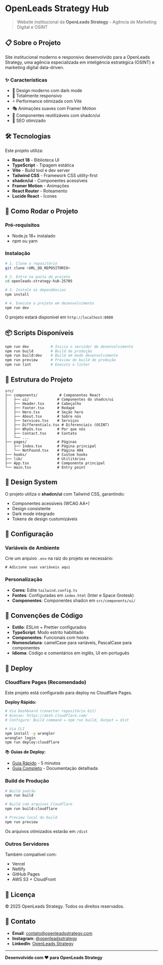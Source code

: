 # OpenLeads Strategy Hub

> Website institucional da **OpenLeads Strategy** - Agência de Marketing Digital e OSINT

## 📋 Sobre o Projeto

Site institucional moderno e responsivo desenvolvido para a OpenLeads Strategy, uma agência especializada em inteligência estratégica (OSINT) e marketing digital data-driven.

### ✨ Características

- 🎨 Design moderno com dark mode
- 📱 Totalmente responsivo
- ⚡ Performance otimizada com Vite
- 🎭 Animações suaves com Framer Motion
- 🧩 Componentes reutilizáveis com shadcn/ui
- 🎯 SEO otimizado

## 🛠️ Tecnologias

Este projeto utiliza:

- **React 18** - Biblioteca UI
- **TypeScript** - Tipagem estática
- **Vite** - Build tool e dev server
- **Tailwind CSS** - Framework CSS utility-first
- **shadcn/ui** - Componentes acessíveis
- **Framer Motion** - Animações
- **React Router** - Roteamento
- **Lucide React** - Ícones

## 🚀 Como Rodar o Projeto

### Pré-requisitos

- Node.js 18+ instalado
- npm ou yarn

### Instalação

```bash
# 1. Clone o repositório
git clone <URL_DO_REPOSITORIO>

# 2. Entre na pasta do projeto
cd openleads-strategy-hub-25705

# 3. Instale as dependências
npm install

# 4. Execute o projeto em desenvolvimento
npm run dev
```

O projeto estará disponível em `http://localhost:8080`

## 📦 Scripts Disponíveis

```bash
npm run dev          # Inicia o servidor de desenvolvimento
npm run build        # Build de produção
npm run build:dev    # Build em modo desenvolvimento
npm run preview      # Preview do build de produção
npm run lint         # Executa o linter
```

## 📁 Estrutura do Projeto

```
src/
├── components/          # Componentes React
│   ├── ui/             # Componentes do shadcn/ui
│   ├── Header.tsx      # Cabeçalho
│   ├── Footer.tsx      # Rodapé
│   ├── Hero.tsx        # Seção hero
│   ├── About.tsx       # Sobre nós
│   ├── Services.tsx    # Serviços
│   ├── Differentials.tsx # Diferenciais (OSINT)
│   ├── WhyUs.tsx       # Por que nós
│   ├── Contact.tsx     # Contato
│   └── ...
├── pages/              # Páginas
│   ├── Index.tsx       # Página principal
│   └── NotFound.tsx    # Página 404
├── hooks/              # Custom hooks
├── lib/                # Utilitários
├── App.tsx             # Componente principal
└── main.tsx            # Entry point
```

## 🎨 Design System

O projeto utiliza o **shadcn/ui** com Tailwind CSS, garantindo:

- Componentes acessíveis (WCAG AA+)
- Design consistente
- Dark mode integrado
- Tokens de design customizáveis

## 🔧 Configuração

### Variáveis de Ambiente

Crie um arquivo `.env` na raiz do projeto se necessário:

```env
# Adicione suas variáveis aqui
```

### Personalização

- **Cores**: Edite `tailwind.config.ts`
- **Fontes**: Configuradas em `index.html` (Inter e Space Grotesk)
- **Componentes**: Componentes shadcn em `src/components/ui/`

## 📝 Convenções de Código

- **Estilo**: ESLint + Prettier configurados
- **TypeScript**: Modo estrito habilitado
- **Componentes**: Funcionais com hooks
- **Nomenclatura**: camelCase para variáveis, PascalCase para componentes
- **Idioma**: Código e comentários em inglês, UI em português

## 🚀 Deploy

### Cloudflare Pages (Recomendado)

Este projeto está configurado para deploy no Cloudflare Pages.

**Deploy Rápido:**
```bash
# Via Dashboard (conectar repositório Git)
# Acesse: https://dash.cloudflare.com/
# Configure: Build command = npm run build, Output = dist

# Via CLI
npm install -g wrangler
wrangler login
npm run deploy:cloudflare
```

📚 **Guias de Deploy:**
- [Guia Rápido](./DEPLOY-QUICK-START.md) - 5 minutos
- [Guia Completo](./DEPLOY-CLOUDFLARE.md) - Documentação detalhada

### Build de Produção

```bash
# Build padrão
npm run build

# Build com arquivos Cloudflare
npm run build:cloudflare

# Preview local do build
npm run preview
```

Os arquivos otimizados estarão em `/dist`

### Outros Servidores

Também compatível com:
- Vercel
- Netlify  
- GitHub Pages
- AWS S3 + CloudFront

## 📄 Licença

© 2025 OpenLeads Strategy. Todos os direitos reservados.

## 🤝 Contato

- **Email**: contato@openleadsstrategy.com
- **Instagram**: [@openleadsstrategy](https://instagram.com/openleadsstrategy)
- **LinkedIn**: [OpenLeads Strategy](https://linkedin.com/company/openleadsstrategy)

---

**Desenvolvido com ❤️ para OpenLeads Strategy**
